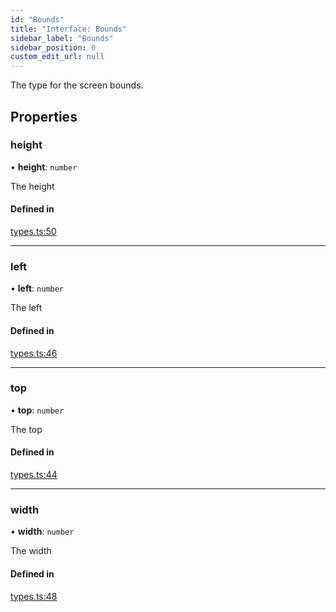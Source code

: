 ```yaml
---
id: "Bounds"
title: "Interface: Bounds"
sidebar_label: "Bounds"
sidebar_position: 0
custom_edit_url: null
---
```


The type for the screen bounds.

## Properties

### height

• **height**: `number`

The height

#### Defined in

[types.ts:50](https://github.com/rob-blackbourn/jetblack-map/blob/0fa3bb0/src/types.ts#L50)

___

### left

• **left**: `number`

The left

#### Defined in

[types.ts:46](https://github.com/rob-blackbourn/jetblack-map/blob/0fa3bb0/src/types.ts#L46)

___

### top

• **top**: `number`

The top

#### Defined in

[types.ts:44](https://github.com/rob-blackbourn/jetblack-map/blob/0fa3bb0/src/types.ts#L44)

___

### width

• **width**: `number`

The width

#### Defined in

[types.ts:48](https://github.com/rob-blackbourn/jetblack-map/blob/0fa3bb0/src/types.ts#L48)
